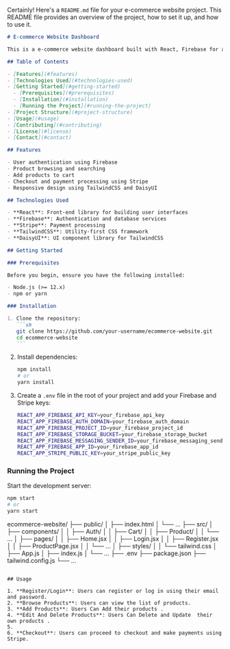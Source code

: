 Certainly! Here's a `README.md` file for your e-commerce website project. This README file provides an overview of the project, how to set it up, and how to use it.

````markdown
# E-commerce Website Dashboard

This is a e-commerce website dashboard built with React, Firebase for authentication, and Stripe for payment integration. The project uses TailwindCSS and DaisyUI for styling. Users can browse products, add them to their cart, and proceed to checkout for payment.

## Table of Contents

- [Features](#features)
- [Technologies Used](#technologies-used)
- [Getting Started](#getting-started)
  - [Prerequisites](#prerequisites)
  - [Installation](#installation)
  - [Running the Project](#running-the-project)
- [Project Structure](#project-structure)
- [Usage](#usage)
- [Contributing](#contributing)
- [License](#license)
- [Contact](#contact)

## Features

- User authentication using Firebase
- Product browsing and searching
- Add products to cart
- Checkout and payment processing using Stripe
- Responsive design using TailwindCSS and DaisyUI

## Technologies Used

- **React**: Front-end library for building user interfaces
- **Firebase**: Authentication and database services
- **Stripe**: Payment processing
- **TailwindCSS**: Utility-first CSS framework
- **DaisyUI**: UI component library for TailwindCSS

## Getting Started

### Prerequisites

Before you begin, ensure you have the following installed:

- Node.js (>= 12.x)
- npm or yarn

### Installation

1. Clone the repository:
   ```sh
   git clone https://github.com/your-username/ecommerce-website.git
   cd ecommerce-website
   ```
````

2. Install dependencies:

   ```sh
   npm install
   # or
   yarn install
   ```

3. Create a `.env` file in the root of your project and add your Firebase and Stripe keys:
   ```sh
   REACT_APP_FIREBASE_API_KEY=your_firebase_api_key
   REACT_APP_FIREBASE_AUTH_DOMAIN=your_firebase_auth_domain
   REACT_APP_FIREBASE_PROJECT_ID=your_firebase_project_id
   REACT_APP_FIREBASE_STORAGE_BUCKET=your_firebase_storage_bucket
   REACT_APP_FIREBASE_MESSAGING_SENDER_ID=your_firebase_messaging_sender_id
   REACT_APP_FIREBASE_APP_ID=your_firebase_app_id
   REACT_APP_STRIPE_PUBLIC_KEY=your_stripe_public_key
   ```

### Running the Project

Start the development server:

```sh
npm start
# or
yarn start
```

ecommerce-website/
├── public/
│ ├── index.html
│ └── ...
├── src/
│ ├── components/
│ │ ├── Auth/
│ │ ├── Cart/
│ │ ├── Product/
│ │ └── ...
│ ├── pages/
│ │ ├── Home.jsx
│ │ ├── Login.jsx
│ │ ├── Register.jsx
│ │ ├── ProductPage.jsx
│ │ └── ...
│ ├── styles/
│ │ └── tailwind.css
│ ├── App.js
│ ├── index.js
│ └── ...
├── .env
├── package.json
├── tailwind.config.js
└── ...

```

## Usage

1. **Register/Login**: Users can register or log in using their email and password.
2. **Browse Products**: Users can view the list of products.
3. **Add Products**: Users Can Add their products .
4. **Edit And Delete Products**: Users Can Delete and Update  their  own products .
5.
6. **Checkout**: Users can proceed to checkout and make payments using Stripe.





```
